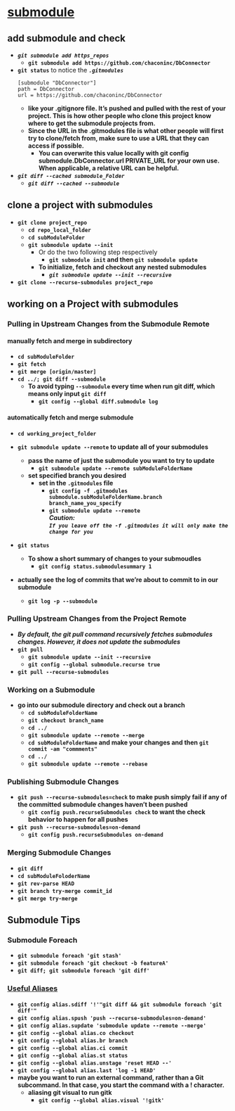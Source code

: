 # [submodule](https://git-scm.com/book/en/v2/Git-Tools-Submodules)
## add submodule and check
* ***`git submodule add https_repos`***<br>
    * **`git submodule add https://github.com/chaconinc/DbConnector`**
* **`git status`** to notice the ***`.gitmodules`***
    ```
    [submodule "DbConnector"]
	path = DbConnector
	url = https://github.com/chaconinc/DbConnector

    ```
    * **like your .gitignore file. It’s pushed and pulled with the rest of your project. This is how other people who clone this project know where to get the submodule projects from.**<br>
    * **Since the URL in the .gitmodules file is what other people will first try to clone/fetch from, make sure to use a URL that they can access if possible.**<br>
        * **You can overwrite this value locally with git config submodule.DbConnector.url PRIVATE_URL for your own use. When applicable, a relative URL can be helpful.**<br>
* ***`git diff --cached submodule_Folder`***<br>
    * ***`git diff --cached --submodule`***<br>

## clone a project with submodules
* **`git clone project_repo`**<br>
    * **`cd repo_local_folder`**<br>
    * **`cd subModuleFolder`**<br>
    * **`git submodule update --init`**<br>
        * Or do the two following step respectively<br>
            * **`git submodule init` and then `git submodule update`**<br>
        * **To initialize, fetch and checkout any nested submodules**<br>
            * ***`git submodule update --init --recursive`***<br>
* **`git clone --recurse-submodules project_repo`**<br>

## working on a Project with submodules
### Pulling in Upstream Changes from the Submodule Remote
#### manually fetch and merge in subdirectory
* **`cd subModuleFolder`**<br>
* **`git fetch`**<br>
* **`git merge [origin/master]`**<br>
* **`cd ../; git diff --submodule`**<br>
    * **To avoid typing `--submodule` every time when run git diff, which means only input `git diff`**<br>
        * **`git config --global diff.submodule log`**<br>

#### automatically fetch and merge submodule
* **`cd working_project_folder`**
* **`git submodule update --remote` to update all of your submodules**<br>
    * **pass the name of just the submodule you want to try to update**<br>
        * **`git submodule update --remote subModuleFolderName`**<br>
    * **set specified branch you desired**<br>
        * **set in the `.gitmodules` file**<br>
            * **`git config -f .gitmodules submodule.subModuleFolderName.branch branch_name_you_specify`**<br>
            * **`git submodule update --remote`**<br>
        ***Caution:***<br>
        ***`If you leave off the -f .gitmodules it will only make the change for you`***<br>
* **`git status`**<br>
    * **To show a short summary of changes to your submoudles**<br>
        * **`git config status.submodulesummary 1`**

* **actually see the log of commits that we’re about to commit to in our submodule**<br>
    * **`git log -p --submodule`**<br>
### Pulling Upstream Changes from the Project Remote
* ***By default, the git pull command recursively fetches submodules changes. However, it does not update the submodules***<br>
* **`git pull`**<br>
    * **`git submodule update --init --recursive`**<br>
    * **`git config --global submodule.recurse true`**<br>
* **`git pull --recurse-submodules`**<br>

### Working on a Submodule
* **go into our submodule directory and check out a branch**<br>
    * **`cd subModuleFolderName`**<br>
    * **`git checkout branch_name`**<br>
    * **`cd ../`**<br>
    * **`git submodule update --remote --merge`**<br>
    * **`cd subModuleFolderName` and make your changes and then `git commit -am "commments"`**<br>
    * **`cd ../`**<br>
    * **`git submodule update --remote --rebase`**<br>

### Publishing Submodule Changes
* **`git push --recurse-submodules=check` to make push simply fail if any of the committed submodule changes haven’t been pushed**<br>
    * **`git config push.recurseSubmodules check` to want the check behavior to happen for all pushes**<br>
* **`git push --recurse-submodules=on-demand`**<br>
    * **`git config push.recurseSubmodules on-demand`**<br>
### Merging Submodule Changes
* **`git diff`**<br>
* **`cd subModuleFoloderName`**<br>
* **`git rev-parse HEAD`**<br>
* **`git branch try-merge commit_id`**<br>
* **`git merge try-merge`**<br>

## Submodule Tips
### **Submodule Foreach**<br>
* **`git submodule foreach 'git stash'`**<br>
* **`git submodule foreach 'git checkout -b featureA'`**<br>
* **`git diff; git submodule foreach 'git diff'`**<br>
### **[Useful Aliases](https://git-scm.com/book/en/v2/Git-Basics-Git-Aliases#_git_aliases)**
* **`git config alias.sdiff '!'"git diff && git submodule foreach 'git diff'"`**<br>
* **`git config alias.spush 'push --recurse-submodules=on-demand'`**<br>
* **`git config alias.supdate 'submodule update --remote --merge'`**<br>
* **`git config --global alias.co checkout`**<br>
* **`git config --global alias.br branch`**<br>
* **`git config --global alias.ci commit`**<br>
* **`git config --global alias.st status`**<br>
* **`git config --global alias.unstage 'reset HEAD --'`**<br>
* **`git config --global alias.last 'log -1 HEAD'`**<br>
* **maybe you want to run an external command, rather than a Git subcommand. In that case, you start the command with a ! character.**<br>
    * **aliasing git visual to run gitk**<br>
        * **`git config --global alias.visual '!gitk'`**<br>
